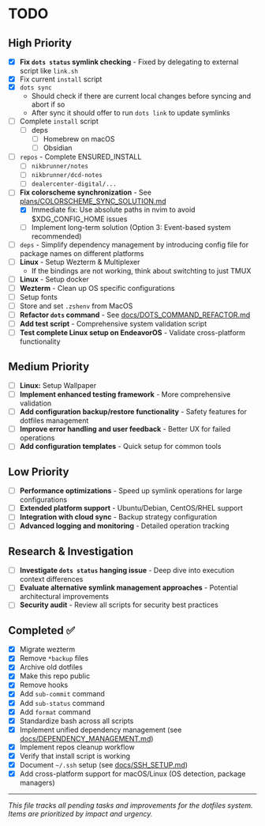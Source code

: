 # TODO

## High Priority

- [x] **Fix `dots status` symlink checking** - Fixed by delegating to external script like `link.sh`
- [x] Fix current `install` script
- [x] `dots sync`
  - Should check if there are current local changes before syncing and abort
    if so
  - After sync it should offer to run `dots link` to update symlinks
- [ ] Complete `install` script
  - [ ] deps
    - [ ] Homebrew on macOS
    - [ ] Obsidian
- [ ] `repos` - Complete ENSURED_INSTALL
  - [ ] `nikbrunner/notes`
  - [ ] `nikbrunner/dcd-notes`
  - [ ] `dealercenter-digital/...`
- [ ] **Fix colorscheme synchronization** - See [plans/COLORSCHEME_SYNC_SOLUTION.md](./plans/COLORSCHEME_SYNC_SOLUTION.md)
  - [x] Immediate fix: Use absolute paths in nvim to avoid $XDG_CONFIG_HOME issues
  - [ ] Implement long-term solution (Option 3: Event-based system recommended)
- [ ] `deps` - Simplify dependency management by introducing config file for
      package names on different platforms
- [ ] **Linux** - Setup Wezterm & Multiplexer
  - If the bindings are not working, think about switchting to just TMUX
- [ ] **Linux** - Setup docker
- [ ] **Wezterm** - Clean up OS specific configurations
- [ ] Setup fonts
- [ ] Store and set `.zshenv` from MacOS
- [ ] **Refactor `dots` command** - See [docs/DOTS_COMMAND_REFACTOR.md](./docs/DOTS_COMMAND_REFACTOR.md)
- [ ] **Add test script** - Comprehensive system validation script
- [ ] **Test complete Linux setup on EndeavorOS** - Validate cross-platform functionality

## Medium Priority

- [ ] **Linux:** Setup Wallpaper
- [ ] **Implement enhanced testing framework** - More comprehensive validation
- [ ] **Add configuration backup/restore functionality** - Safety features for dotfiles management
- [ ] **Improve error handling and user feedback** - Better UX for failed operations
- [ ] **Add configuration templates** - Quick setup for common tools

## Low Priority

- [ ] **Performance optimizations** - Speed up symlink operations for large configurations
- [ ] **Extended platform support** - Ubuntu/Debian, CentOS/RHEL support
- [ ] **Integration with cloud sync** - Backup strategy configuration
- [ ] **Advanced logging and monitoring** - Detailed operation tracking

## Research & Investigation

- [ ] **Investigate `dots status` hanging issue** - Deep dive into execution context differences
- [ ] **Evaluate alternative symlink management approaches** - Potential architectural improvements
- [ ] **Security audit** - Review all scripts for security best practices

## Completed ✅

- [x] Migrate wezterm
- [x] Remove `*backup` files
- [x] Archive old dotfiles
- [x] Make this repo public
- [x] Remove hooks
- [x] Add `sub-commit` command
- [x] Add `sub-status` command
- [x] Add `format` command
- [x] Standardize bash across all scripts
- [x] Implement unified dependency management (see [docs/DEPENDENCY_MANAGEMENT.md](./docs/DEPENDENCY_MANAGEMENT.md))
- [x] Implement repos cleanup workflow
- [x] Verify that install script is working
- [x] Document `~/.ssh` setup (see [docs/SSH_SETUP.md](./docs/SSH_SETUP.md))
- [x] Add cross-platform support for macOS/Linux (OS detection, package managers)

---

_This file tracks all pending tasks and improvements for the dotfiles system. Items are prioritized by impact and urgency._
